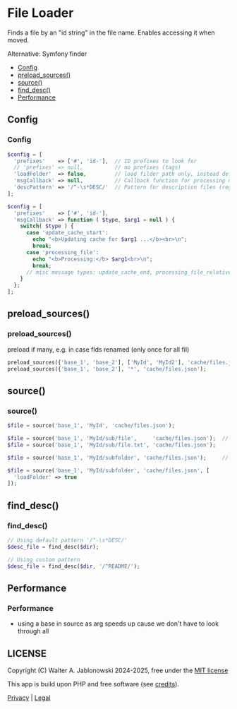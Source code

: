 # File Loader

Finds a file by an "id string" in the file name. Enables accessing it when moved.

Alternative: Symfony finder

- [Config](#config)
- [preload_sources()](#preload_sources)
- [source()](#source)
- [find_desc()](#find_desc)
- [Performance](#performance)

Config
----------------------------------------------------------
### Config

```php
$config = [
  'prefixes'    => ['#', 'id-'],  // ID prefixes to look for
  // 'prefixes' => null,          // no prefixes (tags)
  'loadFolder'  => false,         // load filder path only, instead default is - DESC
  'msgCallback' => null,          // Callback function for processing messages
  'descPattern' => '/^-\s*DESC/'  // Pattern for description files (regex)
];

$config = [
  'prefixes'    => ['#', 'id-'],
  'msgCallback' => function ( $type, $arg1 = null ) {
    switch( $type ) {
      case 'update_cache_start':
        echo "<b>Updating cache for $arg1 ...</b><br>\n";
        break;
      case 'processing_file':
        echo "<b>Processing:</b> $arg1<br>\n";
        break;
      // misc message types: update_cache_end, processing_file_relative
    }
  };
];
```

preload_sources()
----------------------------------------------------------
### preload_sources()

preload if many, e.g. in case flds renamed (only once for all fil)

```php
preload_sources({'base_1', 'base_2'], ['MyId', 'MyId2'], 'cache/files.json');
preload_sources({'base_1', 'base_2'], '*', 'cache/files.json');
```

source()
----------------------------------------------------------
### source()

```php
$file = source('base_1', 'MyId', 'cache/files.json');

$file = source('base_1', 'MyId/sub/file',     'cache/files.json');  // default ext .md
$file = source('base_1', 'MyId/sub/file.txt', 'cache/files.json');

$file = source('base_1', 'MyId/subfolder', 'cache/files.json');     // will find the - DESC file

$file = source('base_1', 'MyId/subfolder', 'cache/files.json', [
  'loadFolder' => true
]);
```

find_desc()
----------------------------------------------------------
### find_desc()

```php
// Using default pattern '/^-\s*DESC/'
$desc_file = find_desc($dir);

// Using custom pattern
$desc_file = find_desc($dir, '/^README/');
```

Performance
----------------------------------------------------------
### Performance

- using a base in source as arg speeds up cause we don't have to look through all


LICENSE
----------------------------------------------------------

Copyright (C) Walter A. Jablonowski 2024-2025, free under the [MIT license](LICENSE)

This app is build upon PHP and free software (see [credits](credits.md)).

[Privacy](https://walter-a-jablonowski.github.io/privacy.html) | [Legal](https://walter-a-jablonowski.github.io/imprint.html)

